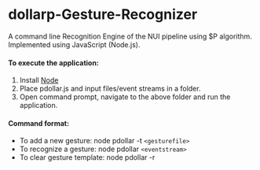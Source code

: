 # dollarp-Gesture-Recognizer

A command line Recognition Engine of the NUI pipeline using $P algorithm.
Implemented using JavaScript (Node.js).

#### To execute the application:
1) Install [Node](https://nodejs.org/en/download/ "Node.js")
2) Place pdollar.js and input files/event streams in a folder.
3) Open command prompt, navigate to the above folder and run the application.

#### Command format:
* To add a new gesture: node pdollar -t `<gesturefile>`
* To recognize a gesture: node pdollar `<eventstream>`
* To clear gesture template: node pdollar -r
